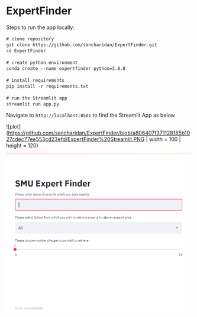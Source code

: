 # ExpertFinder
Steps to run the app locally:
```
# clone repository
git clone https://github.com/sancharidan/ExpertFinder.git
cd ExpertFinder

# create python environment
conda create --name expertfinder python=3.8.8

# install requirements 
pip install -r requirements.txt

# run the Streamlit app
streamlit run app.py
```

Navigate to ```http://localhost:8501``` to find the Streamlit App as below

![plot](https://github.com/sancharidan/ExpertFinder/blob/a806407f371128185b1027cdec77ee553cd23efd/ExpertFinder%20Streamlit.PNG | width = 100 | height = 120)

<img src="https://github.com/sancharidan/ExpertFinder/blob/a806407f371128185b1027cdec77ee553cd23efd/ExpertFinder%20Streamlit.PNG" width="500">
